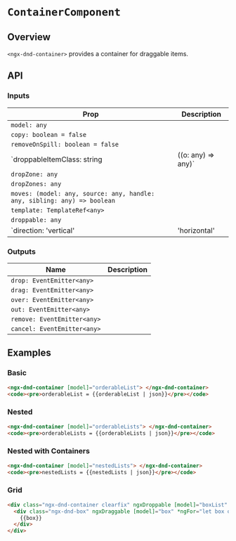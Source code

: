 # `ContainerComponent`

## Overview

`<ngx-dnd-container>` provides a container for draggable items.

## API

### Inputs

| Prop                                                                     | Description |
| ------------------------------------------------------------------------ | ----------- |
| `model: any`                                                             |
| `copy: boolean = false`                                                  |
| `removeOnSpill: boolean = false`                                         |
| `droppableItemClass: string | ((o: any) => any)`                         |
| `dropZone: any`                                                          |
| `dropZones: any`                                                         |
| `moves: (model: any, source: any, handle: any, sibling: any) => boolean` |
| `template: TemplateRef<any>`                                             |
| `droppable: any`                                                         |
| `direction: 'vertical' | 'horizontal' | 'mixed' = 'vertical'`            |

### Outputs

| Name                        | Description |
| --------------------------- | ----------- |
| `drop: EventEmitter<any>`   |
| `drag: EventEmitter<any>`   |
| `over: EventEmitter<any>`   |
| `out: EventEmitter<any>`    |
| `remove: EventEmitter<any>` |
| `cancel: EventEmitter<any>` |

## Examples

### Basic

```html { run context='{ "orderableList": ["Item 1", "Item 2", "Item 3"] }' }
<ngx-dnd-container [model]="orderableList"> </ngx-dnd-container>
<code><pre>orderableList = {{orderableList | json}}</pre></code>
```

### Nested

```html { playground context='{ "orderableLists": [["Item 1a", "Item 2a", "Item 3a"], ["Item 1b", "Item 2b", "Item 3b"]] }' }
<ngx-dnd-container [model]="orderableLists"> </ngx-dnd-container>
<code><pre>orderableLists = {{orderableLists | json}}</pre></code>
```

### Nested with Containers

```html { playground context='{ "nestedLists": [ { "label": "Item 1", "children": [] }, { "label": "Item 2", "children": [ { "label": "Item 2a", "children": [] }, { "label": "Item 2b", "children": [] }, { "label": "Item 2c", "children": [] } ] }, { "label": "Item 3", "children": [ { "label": "Item 3a", "children": [] }, { "label": "Item 3b", "children": [] }, { "label": "Item 3c", "children": [] } ] }] }' }
<ngx-dnd-container [model]="nestedLists"> </ngx-dnd-container>
<code><pre>nestedLists = {{nestedLists | json}}</pre></code>
```

### Grid

```html { playground context='{ "boxList": [1, 2, 3, 4, 5, 6, 7, 8, 9, 10, 11, 12, 13, 14, 15, 16, 17, 18, 19, 20, 21, 22, 23, 24, 25, 26, 27, 28, 29, 30, 31, 32, 33, 34, 35, 36, 37, 38, 39, 40, 41, 42, 43, 44, 45, 46, 47, 48, 49, 50, 51, 52, 53, 54, 55, 56, 57, 58, 59, 60, 61, 62, 63, 64, 65, 66, 67, 68, 69, 70, 71, 72, 73, 74, 75, 76, 77, 78, 79, 80, 81, 82, 83, 84, 85, 86, 87, 88, 89, 90, 91, 92, 93, 94, 95, 96, 97, 98, 99, 100] }' }
<div class="ngx-dnd-container clearfix" ngxDroppable [model]="boxList" [direction]="'mixed'">
  <div class="ngx-dnd-box" ngxDraggable [model]="box" *ngFor="let box of boxList">
    {{box}}
  </div>
</div>
```
